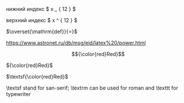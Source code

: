 нижний индекс $ x _ { 12 } $

верхний индекс $ x ^ { 12 } $

$\overset{\mathrm{def}}{=}$
 
https://www.astronet.ru/db/msg/eid/latex%20/power.html 

$${\color{red}Red}$$

${\color{red}Red}$

$\textsf{\color{red}Red}$

\textsf stand for san-serif; \textrm can be used for roman and \texttt for typewriter
